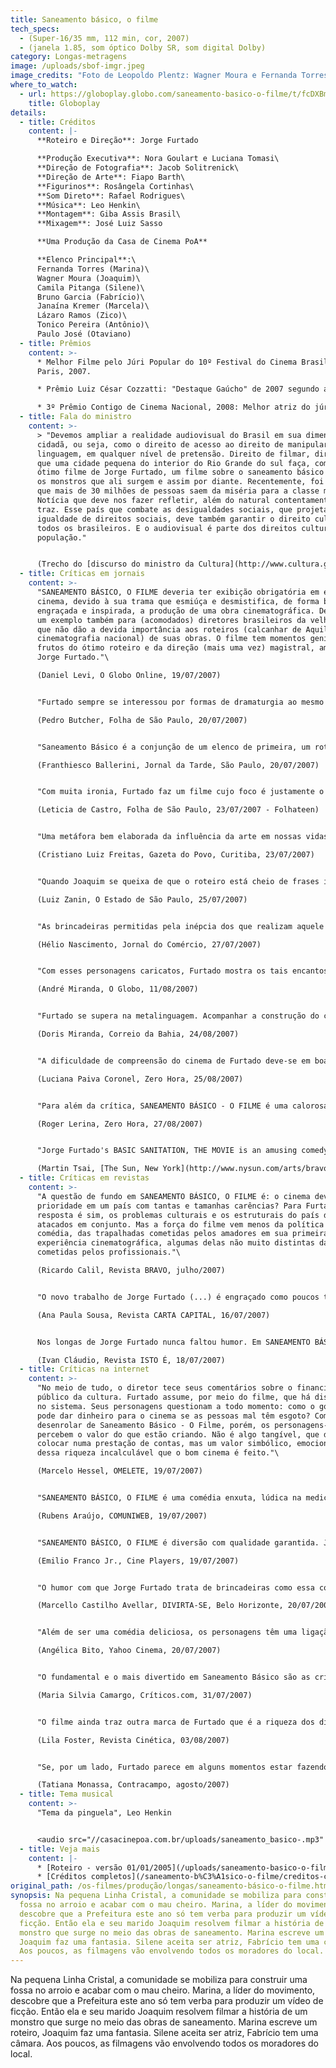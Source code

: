 ```yaml
---
title: Saneamento básico, o filme
tech_specs:
  - (Super-16/35 mm, 112 min, cor, 2007)
  - (janela 1.85, som óptico Dolby SR, som digital Dolby)
category: Longas-metragens
image: /uploads/sbof-imgr.jpeg
image_credits: "Foto de Leopoldo Plentz: Wagner Moura e Fernanda Torres"
where_to_watch:
  - url: https://globoplay.globo.com/saneamento-basico-o-filme/t/fcDXBmQBH1/?gclsrc=aw.ds&&gclid=Cj0KCQjwnMWkBhDLARIsAHBOftoOpkq1fhz0qFGaQnccSnvxo8ncJFaFUmNwUIcEG52WWXPLgOKZIJ4aAiIaEALw_wcB&gclsrc=aw.ds
    title: Globoplay
details:
  - title: Créditos
    content: |-
      **Roteiro e Direção**: Jorge Furtado

      **Produção Executiva**: Nora Goulart e Luciana Tomasi\
      **Direção de Fotografia**: Jacob Solitrenick\
      **Direção de Arte**: Fiapo Barth\
      **Figurinos**: Rosângela Cortinhas\
      **Som Direto**: Rafael Rodrigues\
      **Música**: Leo Henkin\
      **Montagem**: Giba Assis Brasil\
      **Mixagem**: José Luiz Sasso

      **Uma Produção da Casa de Cinema PoA**

      **Elenco Principal**:\
      Fernanda Torres (Marina)\
      Wagner Moura (Joaquim)\
      Camila Pitanga (Silene)\
      Bruno Garcia (Fabrício)\
      Janaína Kremer (Marcela)\
      Lázaro Ramos (Zico)\
      Tonico Pereira (Antônio)\
      Paulo José (Otaviano)
  - title: Prêmios
    content: >-
      * Melhor Filme pelo Júri Popular do 10º Festival do Cinema Brasileiro de
      Paris, 2007.

      * Prêmio Luiz César Cozzatti: "Destaque Gaúcho" de 2007 segundo a Associação de Críticos de Cinema do Rio Grande do Sul (ACCIRS).

      * 3º Prêmio Contigo de Cinema Nacional, 2008: Melhor atriz do júri popular (Fernanda Torres)
  - title: Fala do ministro
    content: >-
      > "Devemos ampliar a realidade audiovisual do Brasil em sua dimensão
      cidadã, ou seja, como o direito de acesso ao direito de manipular essa
      linguagem, em qualquer nível de pretensão. Direito de filmar, direito de
      que uma cidade pequena do interior do Rio Grande do sul faça, como no
      ótimo filme de Jorge Furtado, um filme sobre o saneamento básico e sobre
      os monstros que ali surgem e assim por diante. Recentemente, foi anunciado
      que mais de 30 milhões de pessoas saem da miséria para a classe média.
      Notícia que deve nos fazer refletir, além do natural contentamento que ela
      traz. Esse país que combate as desigualdades sociais, que projeta a
      igualdade de direitos sociais, deve também garantir o direito cultural de
      todos os brasileiros. E o audiovisual é parte dos direitos culturais da
      população."


      (Trecho do [discurso do ministro da Cultura](http://www.cultura.gov.br/site/2008/01/10/discurso-do-ministro-da-cultura-gil...), Gilberto Gil, por ocasião da posse do secretário do Audiovisual, Sílvio Da-Rin. Rio de Janeiro, 10/01/2008**.)**
  - title: Críticas em jornais
    content: >-
      "SANEAMENTO BÁSICO, O FILME deveria ter exibição obrigatória em escolas de
      cinema, devido à sua trama que esmiúça e desmistifica, de forma bastante
      engraçada e inspirada, a produção de uma obra cinematográfica. Deveria ser
      um exemplo também para (acomodados) diretores brasileiros da velha guarda
      que não dão a devida importância aos roteiros (calcanhar de Aquiles da
      cinematografia nacional) de suas obras. O filme tem momentos geniais,
      frutos do ótimo roteiro e da direção (mais uma vez) magistral, ambos de
      Jorge Furtado."\

      (Daniel Levi, O Globo Online, 19/07/2007)


      "Furtado sempre se interessou por formas de dramaturgia ao mesmo tempo sofisticadas e comunicativas. Também recorrente em sua filmografia é a busca de um formato contemporâneo para atualizar fórmulas consagradas. E aqui, mais do que em qualquer outro de seus filmes, a "história" é um mero pretexto; muito mais importante é o "hipertexto" que transforma a própria elaboração narrativa em personagem."\

      (Pedro Butcher, Folha de São Paulo, 20/07/2007)


      "Saneamento Básico é a conjunção de um elenco de primeira, um roteiro criativo e um sempre necessário cutucão ao paradoxo que é o Brasil, usando a melhor das armas: o riso."\

      (Franthiesco Ballerini, Jornal da Tarde, São Paulo, 20/07/2007)


      "Com muita ironia, Furtado faz um filme cujo foco é justamente o complexo processo de se fazer um filme. Do roteiro à montagem, passando pelos patrocinadores e escolha do elenco, todas as etapas estão lá. E, nesse caso, o enredo também serve como pano de fundo para uma alfinetada no bom e velho jeitinho brasileiro, nos improvisos de governos, da população e até do próprio cinema."\

      (Leticia de Castro, Folha de São Paulo, 23/07/2007 - Folhateen)


      "Uma metáfora bem elaborada da influência da arte em nossas vidas. Jorge Furtado pega carona na 'commedia dell'arte' (que tem como característica marcante o improviso) para construir uma deliciosa produção. Com muita sutileza, a comédia permite ao cineasta uma série de críticas escondidas nos bem bolados diálogos. Isso, é claro, sem falar na majestosa atuação de todo o elenco, o que faz de Saneamento Básico um dos mais inventivos filmes da nossa cinematografia recente."\

      (Cristiano Luiz Freitas, Gazeta do Povo, Curitiba, 23/07/2007)


      "Quando Joaquim se queixa de que o roteiro está cheio de frases infilmáveis, Marina responde que "encheu lingüiça" um pouco porque a portaria diz que precisa ter no mínimo 10 páginas. E roteiro não serve para nada, só para pegar o dinheiro, uma piada cínica, recorrente entre cineastas que, em busca de dinheiro oficial, ou em concursos públicos, são obrigados a apresentar roteiros que não têm a mínima intenção de seguir, se vierem a filmar."\

      (Luiz Zanin, O Estado de São Paulo, 25/07/2007)


      "As brincadeiras permitidas pela inépcia dos que realizam aquele relato sobre um monstro gerado pela poluição se aproximam perigosamente do humor televisivo, mas a manobra executada pelo realizador, ao explorar o contraste entre a vida cotidiana e a ficção encenada daquele quarteto, sobretudo na primeira seqüência do filme fictício, repetida várias vezes, termina num efeito apreciável. E há três cenas que poderiam servir de lição a alguns realizadores nacionais sobre como empregar música em cinema. São elas: as recordações dos dois velhos amigos, a despedida da motocicleta e a da descoberta da beleza da protagonista do filme inserido em Saneamento Básico. Esta última seqüência também sintetiza, em mensagem colocada com ironia, a proposta do filme."\

      (Hélio Nascimento, Jornal do Comércio, 27/07/2007)


      "Com esses personagens caricatos, Furtado mostra os tais encantos universais do cinema. Um cinema que pode fazer chorar, rir, refletir, revoltar. Tanto numa comédia, como é SANEAMENTO BÁSICO, O FILME, como num B, como é 'O monstro do fosso', o filme feito dentro do filme. Como diz o personagem de Tonico Pereira: 'Isso é cinema, isso não é de verdade, não'."\

      (André Miranda, O Globo, 11/08/2007)


      "Furtado se supera na metalinguagem. Acompanhar a construção do curta escrito e dirigido por Marina (Torres) é uma delícia. Partindo do zero (não sabe nem mesmo o significado da palavra ficção), ela vai descobrindo intuitivamente os processos de filmagem à base da tentativa e erro. Exatamente como aconteceria com o público comum se estivesse na pele daquela gente. Por isso o processo de identificação entre o espectador e os personagens é tão direto."\

      (Doris Miranda, Correio da Bahia, 24/08/2007)


      "A dificuldade de compreensão do cinema de Furtado deve-se em boa medida à inusitada combinação que preside parte significativa de seus filmes: uma forma divertida, leve, associada a um conteúdo sério, contundente. A linguagem do cineasta apresenta essa peculiaridade desde os primeiras curtas, entre os quais destaca-se Ilha das Flores, de 1989. Quase 20 anos se passaram, ao longo dos quais Furtado consolidou um estilo extremamente pessoal. Ainda assim, há quem julgue seus filmes como de entretenimento, apegando-se apenas à superfície leve e convidativa da forma e desconsiderando o peso e o alcance das questões ali embutidas."\

      (Luciana Paiva Coronel, Zero Hora, 25/08/2007)


      "Para além da crítica, SANEAMENTO BÁSICO - O FILME é uma calorosa declaração de amor à ficção - não necessariamente à científica, ressalve-se. Furtado mostra com sensibilidade o poder aliciante da fabulação e do cinema, capaz de mobilizar as pessoas que lhes são mais refratárias e vicejar em condições adversas e lugares remotos, invocando a primazia da imaginação mesmo quando a realidade impõe suas necessidades - como saneamento básico."\

      (Roger Lerina, Zero Hora, 27/08/2007)


      "Jorge Furtado's BASIC SANITATION, THE MOVIE is an amusing comedy about townspeople who take desperate measures to fix the local sewer problem, tapping into a governmental grant earmarked for a film project, which of course requires these amateurs to put together a movie. It's a crowd-pleaser in the fashion of 'Waking Ned Devine'."\

      (Martin Tsai, [The Sun, New York](http://www.nysun.com/arts/bravo-rio-momas-premiere-brazil-2008/81869/), 15/07/2008)
  - title: Críticas em revistas
    content: >-
      "A questão de fundo em SANEAMENTO BÁSICO, O FILME é: o cinema deve ser
      prioridade em um país com tantas e tamanhas carências? Para Furtado, a
      resposta é sim, os problemas culturais e os estruturais do país devem ser
      atacados em conjunto. Mas a força do filme vem menos da política e mais da
      comédia, das trapalhadas cometidas pelos amadores em sua primeira
      experiência cinematográfica, algumas delas não muito distintas das
      cometidas pelos profissionais."\

      (Ricardo Calil, Revista BRAVO, julho/2007)


      "O novo trabalho de Jorge Furtado (...) é engraçado como poucos títulos brasileiros recentes têm conseguido ser. De quebra, faz uma charmosa defesa do cinema nacional que, aqui e acolá, é tratado como algo menor, quando não inútil. Furtado, escritor hábil, roteirista da TV Globo, manipula as fragilidades do próprio ofício para, não sem contradição, valorizá-lo."\

      (Ana Paula Sousa, Revista CARTA CAPITAL, 16/07/2007)


      Nos longas de Jorge Furtado nunca faltou humor. Em SANEAMENTO BÁSICO, O FILME, em cartaz nacional no dia 20, a piada ganha face política. Na trama, a população de um vilarejo reivindica a construção de uma fossa, mas não há verba. Em compensação, sobrou dinheiro público para um filme. A família formada por Fernanda Torres, Wagner Moura, Camila Pitanga e Bruno Garcia se junta para realizar um vídeo e aproveitar o dinheiro na obra. O que começa como uma crítica à distribuição de recursos termina como declaração de amor ao cinema. Pois, para Furtado, filmes também são imprescindíveis.\

      (Ivan Cláudio, Revista ISTO É, 18/07/2007)
  - title: Críticas na internet
    content: >-
      "No meio de tudo, o diretor tece seus comentários sobre o financiamento
      público da cultura. Furtado assume, por meio do filme, que há distorções
      no sistema. Seus personagens questionam a todo momento: como o governo
      pode dar dinheiro para o cinema se as pessoas mal têm esgoto? Com o
      desenrolar de Saneamento Básico - O Filme, porém, os personagens-cineastas
      percebem o valor do que estão criando. Não é algo tangível, que dê pra
      colocar numa prestação de contas, mas um valor simbólico, emocional. E é
      dessa riqueza incalculável que o bom cinema é feito."\

      (Marcelo Hessel, OMELETE, 19/07/2007)


      "SANEAMENTO BÁSICO, O FILME é uma comédia enxuta, lúdica na medica certa. Sem perder a ternura jamais. São belos os momentos em que o humor abre espaço, no tempo exato, para a poesia. A cena em que o personagem de Wagner Moura anda em sua velha motocicleta ao som de uma romântica música italiana (a trilha sonora está recheada delas) é magnífica. Um achado, entre tantos outros nessa obra honesta de Furtado."\

      (Rubens Araújo, COMUNIWEB, 19/07/2007)


      "SANEAMENTO BÁSICO, O FILME é diversão com qualidade garantida. Jorge Furtado continua mostrando porque é um dos grandes cineastas brasileiros. 'Se é para fazer, melhor fazer bem feito', diz o slogan do filme, em referência ao desafio proposto aos personagens da história. E este, felizmente, é um exemplar do nosso cinema muito bem feito."\

      (Emilio Franco Jr., Cine Players, 19/07/2007)


      "O humor com que Jorge Furtado trata de brincadeiras como essa concede verdade a SANEAMENTO BÁSICO, O FILME. Nada como rir de uma paixão para garantir olhar crítico sobre ela. Como efeito colateral, a relação entre o filme e o próprio cinema pode ser vista de dois pontos de vista distintos. Para o público leigo, estarão boas piadas sobre o cinema thrash, sobre o ego de artistas, sobre vícios da indústria, sobre os erros das políticas públicas. Os que acompanham o pensamento sobre a arte, contudo, perceberão no filme ecos de pensadores como Adorno ou Benjamin, numa incomum aliança entre comédia e filosofia, que ao mesmo tempo em que entretém o espectador, treina seu olhar crítico."\

      (Marcello Castilho Avellar, DIVIRTA-SE, Belo Horizonte, 20/07/2007)


      "Além de ser uma comédia deliciosa, os personagens têm uma ligação afetiva forte e calorosa. (...) Também fascina a forma como todos se envolvem com a produção do vídeo. Se no começo eles não faziam a mínima idéia do que é um filme de ficção, por exemplo, são conquistados pela arte de se fazer filmes ao longo do processo. Com um humor ao mesmo tempo inocente e extremamente sagaz, SANEAMENTO BÁSICO, O FILME é o filme mais maduro na carreira de Furtado."\

      (Angélica Bito, Yahoo Cinema, 20/07/2007)


      "O fundamental e o mais divertido em Saneamento Básico são as críticas e ironias com o cinema nacional. (...) A cena final, em que se discute o que aconteceu com a verba destinada ao esgoto, é o ápice desta tragicomédia e dá vontade de chorar - pelo menos para quem trabalha com produção cultural. Tendo levado o espectador até ali de maneira suave e quase ingênua, Jorge aqui dá a sua facada final. Uma comédia intensamente política."\

      (Maria Silvia Camargo, Críticos.com, 31/07/2007)


      "O filme ainda traz outra marca de Furtado que é a riqueza dos diálogos e cenas, principalmente no que eles trazem de mais corriqueiro, como a discussão de um casal sobre a micose ou os dois tomando remédio juntos. Na mesma proporção, o diretor insere o erudito inusitado como na cena de Silene recitando um poema sobre o cabelo. Tudo se transforma numa brincadeira autoral e comunicativa. Este mesmo clima de brincadeira também se reflete no ótimo entrosamento dos atores e muito do humor só consegue ser alcançado por conta disso - o que nos faz lembrar que Saneamento Básico é mais uma produção da Casa de Cinema, grupo unido há 20 anos e que não teve que sair de Porto Alegre (o que também vira brincadeira no filme) para produzir seus curtas e longas-metragens."\

      (Lila Foster, Revista Cinética, 03/08/2007)


      "Se, por um lado, Furtado parece em alguns momentos estar fazendo o elogio de um cinema naif e inocente (como num estágio pré-técnica), ou de um vale-tudo criativo para além de qualquer crítica (que todos façam filmes, não importam quais), por outro, há o estímulo da paixão pela criação artística antes de qualquer coisa. E, quem sabe até mais importante, o incentivo que esta tenha meios de se manifestar em qualquer lugar: num grande centro ou numa comunidade afastada. Porque disto depende a saúde artística (para além da rubrica de "cultura") de um povo: da multiplicidade e diversidade de tudo aquilo que não é ordinário, mas pessoal, inventivo e apaixonado."\

      (Tatiana Monassa, Contracampo, agosto/2007)
  - title: Tema musical
    content: >-
      "Tema da pinguela", Leo Henkin


      <audio src="//casacinepoa.com.br/uploads/saneamento_basico-.mp3" controls />
  - title: Veja mais
    content: |-
      * [Roteiro - versão 01/01/2005](/uploads/saneamento-basico-o-filme-rot)
      * [Créditos completos](/saneamento-b%C3%A1sico-o-filme/creditos-completos)
original_path: /os-filmes/produção/longas/saneamento-básico-o-filme.html
synopsis: Na pequena Linha Cristal, a comunidade se mobiliza para construir uma
  fossa no arroio e acabar com o mau cheiro. Marina, a líder do movimento,
  descobre que a Prefeitura este ano só tem verba para produzir um vídeo de
  ficção. Então ela e seu marido Joaquim resolvem filmar a história de um
  monstro que surge no meio das obras de saneamento. Marina escreve um roteiro,
  Joaquim faz uma fantasia. Silene aceita ser atriz, Fabrício tem uma câmara.
  Aos poucos, as filmagens vão envolvendo todos os moradores do local.
---
```

Na pequena Linha Cristal, a comunidade se mobiliza para construir uma fossa no arroio e acabar com o mau cheiro. Marina, a líder do movimento, descobre que a Prefeitura este ano só tem verba para produzir um vídeo de ficção. Então ela e seu marido Joaquim resolvem filmar a história de um monstro que surge no meio das obras de saneamento. Marina escreve um roteiro, Joaquim faz uma fantasia. Silene aceita ser atriz, Fabrício tem uma câmara. Aos poucos, as filmagens vão envolvendo todos os moradores do local.
